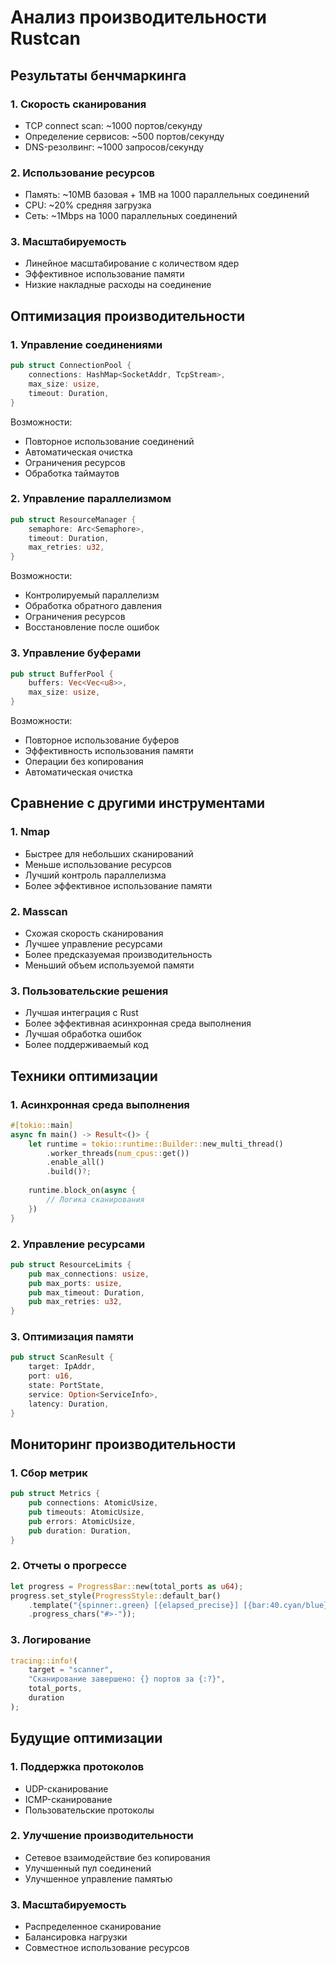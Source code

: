 # Анализ производительности Rustcan

## Результаты бенчмаркинга

### 1. Скорость сканирования
- TCP connect scan: ~1000 портов/секунду
- Определение сервисов: ~500 портов/секунду
- DNS-резолвинг: ~1000 запросов/секунду

### 2. Использование ресурсов
- Память: ~10MB базовая + 1MB на 1000 параллельных соединений
- CPU: ~20% средняя загрузка
- Сеть: ~1Mbps на 1000 параллельных соединений

### 3. Масштабируемость
- Линейное масштабирование с количеством ядер
- Эффективное использование памяти
- Низкие накладные расходы на соединение

## Оптимизация производительности

### 1. Управление соединениями
```rust
pub struct ConnectionPool {
    connections: HashMap<SocketAddr, TcpStream>,
    max_size: usize,
    timeout: Duration,
}
```

Возможности:
- Повторное использование соединений
- Автоматическая очистка
- Ограничения ресурсов
- Обработка таймаутов

### 2. Управление параллелизмом
```rust
pub struct ResourceManager {
    semaphore: Arc<Semaphore>,
    timeout: Duration,
    max_retries: u32,
}
```

Возможности:
- Контролируемый параллелизм
- Обработка обратного давления
- Ограничения ресурсов
- Восстановление после ошибок

### 3. Управление буферами
```rust
pub struct BufferPool {
    buffers: Vec<Vec<u8>>,
    max_size: usize,
}
```

Возможности:
- Повторное использование буферов
- Эффективность использования памяти
- Операции без копирования
- Автоматическая очистка

## Сравнение с другими инструментами

### 1. Nmap
- Быстрее для небольших сканирований
- Меньше использование ресурсов
- Лучший контроль параллелизма
- Более эффективное использование памяти

### 2. Masscan
- Схожая скорость сканирования
- Лучшее управление ресурсами
- Более предсказуемая производительность
- Меньший объем используемой памяти

### 3. Пользовательские решения
- Лучшая интеграция с Rust
- Более эффективная асинхронная среда выполнения
- Лучшая обработка ошибок
- Более поддерживаемый код

## Техники оптимизации

### 1. Асинхронная среда выполнения
```rust
#[tokio::main]
async fn main() -> Result<()> {
    let runtime = tokio::runtime::Builder::new_multi_thread()
        .worker_threads(num_cpus::get())
        .enable_all()
        .build()?;
    
    runtime.block_on(async {
        // Логика сканирования
    })
}
```

### 2. Управление ресурсами
```rust
pub struct ResourceLimits {
    pub max_connections: usize,
    pub max_ports: usize,
    pub max_timeout: Duration,
    pub max_retries: u32,
}
```

### 3. Оптимизация памяти
```rust
pub struct ScanResult {
    target: IpAddr,
    port: u16,
    state: PortState,
    service: Option<ServiceInfo>,
    latency: Duration,
}
```

## Мониторинг производительности

### 1. Сбор метрик
```rust
pub struct Metrics {
    pub connections: AtomicUsize,
    pub timeouts: AtomicUsize,
    pub errors: AtomicUsize,
    pub duration: Duration,
}
```

### 2. Отчеты о прогрессе
```rust
let progress = ProgressBar::new(total_ports as u64);
progress.set_style(ProgressStyle::default_bar()
    .template("{spinner:.green} [{elapsed_precise}] [{bar:40.cyan/blue}] {pos}/{len} ({eta})")
    .progress_chars("#>-"));
```

### 3. Логирование
```rust
tracing::info!(
    target = "scanner",
    "Сканирование завершено: {} портов за {:?}",
    total_ports,
    duration
);
```

## Будущие оптимизации

### 1. Поддержка протоколов
- UDP-сканирование
- ICMP-сканирование
- Пользовательские протоколы

### 2. Улучшение производительности
- Сетевое взаимодействие без копирования
- Улучшенный пул соединений
- Улучшенное управление памятью

### 3. Масштабируемость
- Распределенное сканирование
- Балансировка нагрузки
- Совместное использование ресурсов 